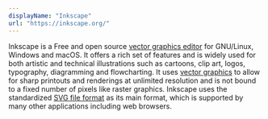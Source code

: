 ```yaml
---
displayName: "Inkscape"
url: "https://inkscape.org/"
---
```


Inkscape is a Free and open source [vector graphics editor](http://en.wikipedia.org/wiki/Comparison_of_vector_graphics_editors) for GNU/Linux, Windows and macOS. It offers a rich set of features and  is widely used for both artistic and technical illustrations such as  cartoons, clip art, logos, typography, diagramming and flowcharting. It  uses [vector graphics](http://en.wikipedia.org/wiki/Vector_graphics) to allow for sharp printouts and renderings at unlimited resolution and is not bound to a fixed number of pixels like raster graphics. Inkscape uses the standardized [SVG file format](http://www.w3.org/Graphics/SVG/) as its main format, which is supported by many other applications including web browsers.